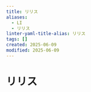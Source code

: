 ```yaml
---
title: リリス
aliases:
  - LI
  - リリス
linter-yaml-title-alias: リリス
tags: []
created: 2025-06-09
modified: 2025-06-09
---
```


# リリス
